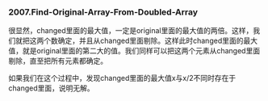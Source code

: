 ### 2007.Find-Original-Array-From-Doubled-Array

很显然，changed里面的最大值，一定是original里面的最大值的两倍。这样，我们就把这两个数确定，并且从changed里面剔除。这样此时changed里面的最大值，就是original里面的第二大的值。我们同样可以把这两个元素从changed里面剔除，直至把所有元素都确定。

如果我们在这个过程中，发现changed里面的最大值x与x/2不同时存在于changed里面，说明无解。
